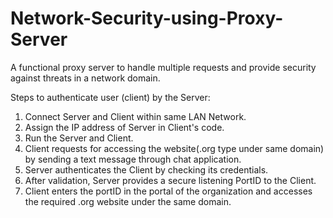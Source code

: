 # Network-Security-using-Proxy-Server
A functional proxy server to handle multiple requests and provide security against threats in a network domain.

Steps to authenticate user (client) by the Server:

1. Connect Server and Client within same LAN Network.
2. Assign the IP address of Server in Client's code.
3. Run the Server and Client.
4. Client requests for accessing the website(.org type under same domain) by sending a text message through chat application.
5. Server authenticates the Client by checking its credentials.
6. After validation, Server provides a secure listening PortID to the Client.
7. Client enters the portID in the portal of the organization and accesses the required .org website under the same domain.
